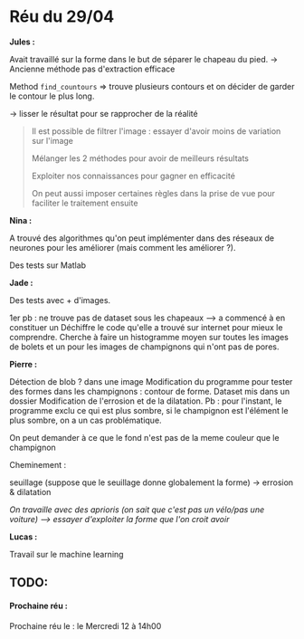 # Réu du 29/04
**Jules :**

Avait travaillé sur la forme dans le but de séparer le chapeau du pied.
-> Ancienne méthode pas d'extraction efficace

Method `find_countours` => trouve plusieurs contours et on décider de garder le contour le plus long.

-> lisser le résultat pour se rapprocher de la réalité

> Il est possible de filtrer l'image : essayer d'avoir moins de variation sur l'image 
>
> Mélanger les 2 méthodes pour avoir de meilleurs résultats 
>
> Exploiter nos connaissances pour gagner en efficacité
>
> On peut aussi imposer certaines règles dans la prise de vue pour faciliter le traitement ensuite

**Nina :**

A trouvé des algorithmes qu'on peut implémenter dans des réseaux de neurones pour les améliorer (mais comment les améliorer ?).

Des tests sur Matlab

**Jade :**

Des tests avec + d'images. 

1er pb : ne trouve pas de dataset sous les chapeaux —> a commencé à en constituer un
Déchiffre le code qu'elle a trouvé sur internet pour mieux le comprendre.
Cherche à faire un histogramme moyen sur toutes les images de bolets et un pour les images de champignons qui n'ont pas de pores.

**Pierre :**

Détection de blob ? dans une image
Modification du programme pour tester des formes dans les champignons : contour de forme.
Dataset mis dans un dossier
Modification de l'errosion et de la dilatation.
Pb : pour l'instant, le programme exclu ce qui est plus sombre, si le champignon est l'élément le plus sombre, on a un cas problématique.

On peut demander à ce que le fond n'est pas de la meme couleur que le champignon

Cheminement : 

seuillage (suppose que le seuillage donne globalement la forme) -> errosion & dilatation 

*On travaille avec des aprioris (on sait que c'est pas un vélo/pas une voiture) —> essayer d'exploiter la forme que l'on croit avoir*



**Lucas :**

Travail sur le machine learning

## TODO: 


#### Prochaine réu :

Prochaine réu le : le Mercredi 12 à 14h00